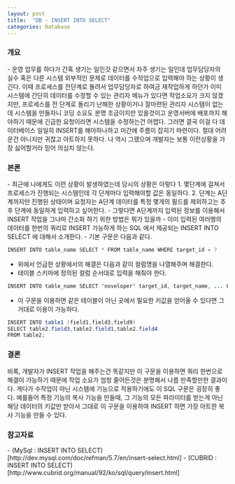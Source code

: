 ```yaml
---
layout: post
title:  "DB - INSERT INTO SELECT"
categories: Database
---
```


<h3>개요</h3>
- 운영 업무를 하다가 간혹 생기는 일인것 같으면서 자주 생기는 일인데 업무담당자의 실수 혹은 다른 시스템 외부적인 문제로 데이터를 수작업으로 입력해야 하는 상황이 생긴다. 이때 프로세스를 전단계로 돌려서 업무담당자로 하여금 재작업하게 하던가 이미 시스템에 간단히 데이터를 수정할 수 있는 관리자 메뉴가 있다면 작업소요가 크지 않겠지만, 프로세스를 전 단계로 돌리기 난해한 상황이거나 잘마련된 관리자 시스템이 없는데 시스템을 만들자니 코딩 소요도 분명 조금이지만 있을것이고 운영서버에 배포까지 해야하기 때문에 긴급한 요청이라면 시스템을 수정하는건 어렵다. 그러면 결국 이걸 다 데이터베이스 일일히 INSERT를 해야하나하고 미간에 주름이 잡히기 마련이다. 절대 어려운건 아니지만 귀찮고 아트하지 못하다. 나 역시 그랬으며 개발자는 보통 이런상황을 가장 싫어할거라 믿어 의심치 않는다.

<h3>본론</h3>
- 최근에 나에게도 이런 상황이 발생하였는데 당시의 상황은 이렇다
    1. 몇단계에 걸쳐서 프로세스가 진행되는 시스템인데 각 단계마다 입력해야할 값은 동일하다.
    2. 단계는 A단계까지만 진행된 상태이며 요청자는 A단계 데이터를 특정 몇개의 필드를 제외하고는 추후 단계에 동일하게 입력하고 싶어한다. 
- 그렇다면 A단계까지 입력된 정보를 이용해서 INSERT 작업을 그나마 간소화 하기 위한 방법은 뭐가 있을까
- 이미 입력된 여러행의 데이터를 한번의 쿼리로 INSERT 가능하게 하는 SQL 에서 제공되는 INSERT INTO SELECT 에 대해서 소개한다.
- 기본 구문은 다음과 같다.

```java
INSERT INTO table_name SELECT * FROM table_name WHERE target_id = ?
```

- 위에서 언급한 상황에서의 해결은 다음과 같이 컬럼명을 나열해주며 해결한다.
- 테이블 스키마에 정의된 컬럼 순서대로 입력을 해줘야 한다.

```java
INSERT INTO table_name SELECT 'noveloper' target_id, target_name, ... FROM table_name WHERE step = 'A' 
```

- 이 구문을 이용하면 같은 테이블이 아닌 곳에서 필요한 키값을 얻어올 수 있다면 그거대로 이용이 가능하다.

```java
INSERT INTO table1 (field1,field3,field9)
SELECT table2.field3,table2.field1,table2.field4
FROM table2;
```

<h3>결론</h3>
비록, 개발자가 INSERT 작업을 해주는건 똑같지만 이 구문을 이용하면 쿼리 한번으로 해결이 가능하기 때문에 작업 소요가 엄청 줄어든것은 분명해서 나름 만족할만한 결과이다. 게다가 수작업이 아닌 시스템에 기능으로 적용하기에도 이 SQL 구문은 굉장히 좋다. 예를들어 특정 기능의 복사 기능을 만들때, 그 기능의 모든 파라미터를 받는게 아닌 해당 데이터의 키값만 받아서 그대로 이 구문을 이용하여 INSERT 하면 가장 아트한 복사 기능을 만들 수 있다. 


<h3>참고자료</h3>
- (MySql : INSERT INTO SELECT)[http://dev.mysql.com/doc/refman/5.7/en/insert-select.html]
- (CUBRID : INSERT INTO SELECT)[http://www.cubrid.org/manual/92/ko/sql/query/insert.html]

